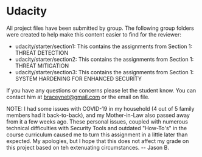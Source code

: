 # Udacity
 
All project files have been submitted by group.
The following group folders were created to help make this content easier to find for the reviewer:
   - udacity/starter/section1: This contains the assignments from Section 1: THREAT DETECTION
   - udacity/starter/section2: This contains the assignments from Section 1: THREAT MITIGATION
   - udacity/starter/section3: This contains the assignments from Section 1: SYSTEM HARDENING FOR ENHANCED SECURITY

If you have any questions or concerns please let the student know.  You can contact him at braceynet@gmail.com or the email on file.

NOTE: I had some issues with COVID-19 in my household (4 out of 5 family members had it back-to-back), and my Mother-in-Law also passed away from it a few weeks ago. These personal issues, coupled with numerous technical difficulties with Security Tools and outdated "How-To's" in the course curriculum caused me to turn this assignment in a little later than expected.  My apologies, but I hope that this does not affect my grade on this project based on teh extenuating circumstances.  -- Jason B.
